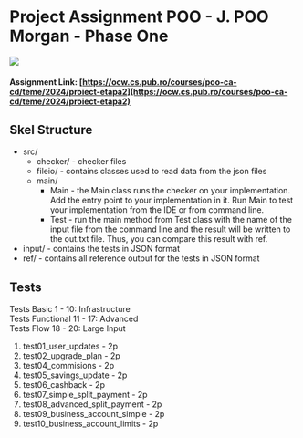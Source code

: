 # Project Assignment POO  - J. POO Morgan - Phase One

![](https://media.giphy.com/media/v1.Y2lkPTc5MGI3NjExM2dibmZueTVmbGNoY2kxcDlkdHpsd3hvNDA5ZTRleHcwMzRxM2x0OSZlcD12MV9naWZzX3NlYXJjaCZjdD1n/lJEGgG5ajs4zC/giphy.gif)

#### Assignment Link: [https://ocw.cs.pub.ro/courses/poo-ca-cd/teme/2024/proiect-etapa2](https://ocw.cs.pub.ro/courses/poo-ca-cd/teme/2024/proiect-etapa2)

## Skel Structure

* src/
    * checker/ - checker files
    * fileio/ - contains classes used to read data from the json files
    * main/
        * Main - the Main class runs the checker on your implementation. Add the entry point to your implementation in it. Run Main to test your implementation from the IDE or from command line.
        * Test - run the main method from Test class with the name of the input file from the command line and the result will be written
          to the out.txt file. Thus, you can compare this result with ref.
* input/ - contains the tests in JSON format
* ref/ - contains all reference output for the tests in JSON format

## Tests

Tests Basic 1 - 10: Infrastructure \
Tests Functional 11 - 17: Advanced \
Tests Flow 18 - 20: Large Input

1. test01_user_updates - 2p
2. test02_upgrade_plan - 2p
3. test04_commisions - 2p
4. test05_savings_update - 2p
5. test06_cashback - 2p
6. test07_simple_split_payment - 2p
7. test08_advanced_split_payment - 2p
8. test09_business_account_simple - 2p
9. test10_business_account_limits - 2p

